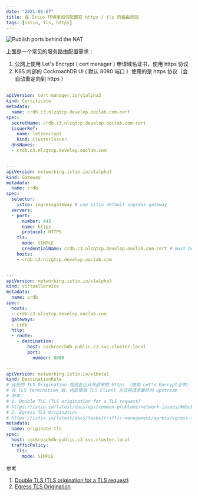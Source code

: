 ```yaml
---
date: "2021-01-07"
title: 在 Istio 环境里如何配置双 https / tls 的路由规则
tags: [istio, tls, https]
---
```


![Publish ports behind the NAT](/post/computer/istio/attachment/tls-origination-for-egress-traffic.png)

上面是一个常见的服务路由配置需求：

1. 公网上使用 Let's Encrypt ( cert manager ) 申请域名证书，使用 https 协议
2. K8S 内部的 CockroachDB UI ( 默认 8080 端口 ）使用的是 https 协议（会自动重定向到 https ）

```yaml
---
apiVersion: cert-manager.io/v1alpha2
kind: Certificate
metadata:
  name: crdb.c3.nlzqtcp.develop.ooclab.com-cert
spec:
  secretName: crdb.c3.nlzqtcp.develop.ooclab.com-cert
  issuerRef:
    name: letsencrypt
    kind: ClusterIssuer
  dnsNames:
  - crdb.c3.nlzqtcp.develop.ooclab.com


---
apiVersion: networking.istio.io/v1alpha3
kind: Gateway
metadata:
  name: crdb
spec:
  selector:
    istio: ingressgateway # use istio default ingress gateway
  servers:
  - port:
      number: 443
      name: https
      protocol: HTTPS
    tls:
      mode: SIMPLE
      credentialName: crdb.c3.nlzqtcp.develop.ooclab.com-cert # must be the same as secret
    hosts:
    - crdb.c3.nlzqtcp.develop.ooclab.com


---
apiVersion: networking.istio.io/v1alpha3
kind: VirtualService
metadata:
  name: crdb
spec:
  hosts:
  - crdb.c3.nlzqtcp.develop.ooclab.com
  gateways:
  - crdb
  http:
  - route:
    - destination:
        host: cockroachdb-public.c3.svc.cluster.local
        port:
          number: 8080

---
apiVersion: networking.istio.io/v1beta1
kind: DestinationRule
# 此处的 TLS Origination 规则会让从外部来的 https （使用 Let's Encrypt证书）
# 在 TLS Termination 后，内部使用 TLS Client 方式再请求最终的 upstream
# 参考：
# 1. Double TLS (TLS origination for a TLS request)
# https://istio.io/latest/docs/ops/common-problems/network-issues/#double-tls
# 2. Egress TLS Origination
# https://istio.io/latest/docs/tasks/traffic-management/egress/egress-tls-origination/
metadata:
  name: originate-tls
spec:
  host: cockroachdb-public.c3.svc.cluster.local
  trafficPolicy:
    tls:
      mode: SIMPLE
```

参考

1. [Double TLS (TLS origination for a TLS request)](https://istio.io/latest/docs/ops/common-problems/network-issues/#double-tls)
2. [Egress TLS Origination](https://istio.io/latest/docs/tasks/traffic-management/egress/egress-tls-origination/)
